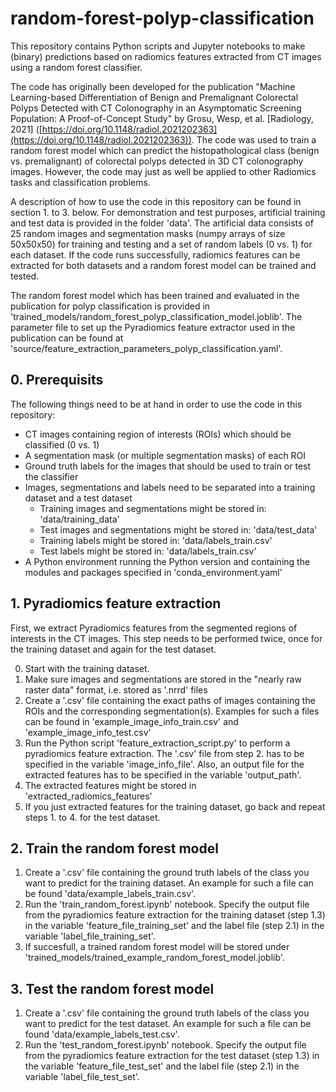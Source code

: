 # random-forest-polyp-classification

This repository contains Python scripts and Jupyter notebooks to make (binary) predictions based on radiomics features extracted from CT images using a random forest classifier.

The code has originally been developed for the publication "Machine Learning-based Differentiation of Benign and Premalignant Colorectal Polyps Detected with CT Colonography in an Asymptomatic Screening Population: A Proof-of-Concept Study" by Grosu, Wesp, et al. [Radiology, 2021] ([https://doi.org/10.1148/radiol.2021202363](https://doi.org/10.1148/radiol.2021202363)). The code was used to train a random forest model which can predict the histopathological class (benign vs. premalignant) of colorectal polyps detected in 3D CT colonography images. However, the code may just as well be applied to other Radiomics tasks and classification problems.

A description of how to use the code in this repository can be found in section 1. to 3. below. For demonstration and test purposes, artificial training and test data is provided in the folder 'data'. The artificial data consists of 25 random images and segmentation masks (numpy arrays of size 50x50x50) for training and testing and a set of random labels (0 vs. 1) for each dataset. If the code runs successfully, radiomics features can be extracted for both datasets and a random forest model can be trained and tested.

The random forest model which has been trained and evaluated in the publication for polyp classification is provided in 'trained_models/random_forest_polyp_classification_model.joblib'. The parameter file to set up the Pyradiomics feature extractor used in the publication can be found at 'source/feature_extraction_parameters_polyp_classification.yaml'.

## 0. Prerequisits

The following things need to be at hand in order to use the code in this repository:

- CT images containing region of interests (ROIs) which should be classified (0 vs. 1)
- A segmentation mask (or multiple segmentation masks) of each ROI
- Ground truth labels for the images that should be used to train or test the classifier
- Images, segmentations and labels need to be separated into a training dataset and a test dataset
  - Training images and segmentations might be stored in: 'data/training_data'
  - Test images and segmentations might be stored in: 'data/test_data'
  - Training labels might be stored in: 'data/labels_train.csv'
  - Test labels might be stored in: 'data/labels_train.csv'
- A Python environment running the Python version and containing the modules and packages specified in 'conda_environment.yaml'

## 1. Pyradiomics feature extraction

First, we extract Pyradiomics features from the segmented regions of interests in the CT images. This step needs to be performed twice, once for the training dataset and again for the test dataset.

0. Start with the training dataset.
1. Make sure images and segmentations are stored in the "nearly raw raster data" format, i.e. stored as '.nrrd' files
2. Create a '.csv' file containing the exact paths of images containing the ROIs and the corresponding segmentation(s). Examples for such a files can be found in 'example_image_info_train.csv' and 'example_image_info_test.csv'
3. Run the Python script 'feature_extraction_script.py' to perform a pyradiomics feature extraction. The '.csv' file from step 2. has to be specified in the variable 'image_info_file'. Also, an output file for the extracted features has to be specified in the variable 'output_path'.
4. The extracted features might be stored in 'extracted_radiomics_features'
5. If you just extracted features for the training dataset, go back and repeat steps 1. to 4. for the test dataset.

## 2. Train the random forest model

1. Create a '.csv' file containing the ground truth labels of the class you want to predict for the training dataset. An example for such a file can be found 'data/example_labels_train.csv'.
2. Run the 'train_random_forest.ipynb' notebook. Specify the output file from the pyradiomics feature extraction for the training dataset (step 1.3) in the variable 'feature_file_training_set' and the label file (step 2.1) in the variable 'label_file_training_set'.
3. If succesfull, a trained random forest model will be stored under 'trained_models/trained_example_random_forest_model.joblib'.

## 3. Test the random forest model

1. Create a '.csv' file containing the ground truth labels of the class you want to predict for the test dataset. An example for such a file can be found 'data/example_labels_test.csv'.
2. Run the 'test_random_forest.ipynb' notebook. Specify the output file from the pyradiomics feature extraction for the test dataset (step 1.3) in the variable 'feature_file_test_set' and the label file (step 2.1) in the variable 'label_file_test_set'.
